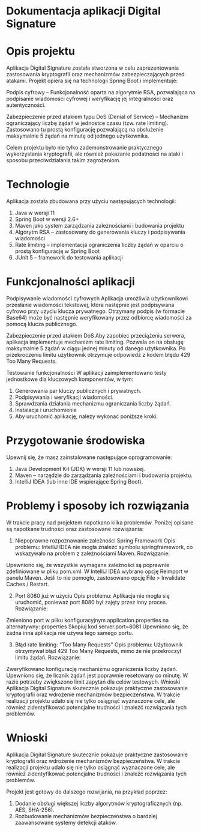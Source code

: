 # Dokumentacja aplikacji Digital Signature
# Opis projektu
Aplikacja Digital
Signature została stworzona w celu zaprezentowania zastosowania kryptografii oraz mechanizmów zabezpieczających przed atakami. Projekt opiera się na technologii Spring Boot i implementuje:

Podpis cyfrowy – Funkcjonalność oparta na algorytmie RSA, pozwalająca na podpisanie wiadomości cyfrowej i weryfikację jej integralności oraz autentyczności.

Zabezpieczenie przed atakiem typu DoS (Denial of Service) – Mechanizm ograniczający liczbę żądań w jednostce czasu (tzw. rate limiting). Zastosowano tu prostą konfigurację pozwalającą na obsłużenie maksymalnie 5 żądań na minutę od jednego użytkownika.

Celem projektu było nie tylko zademonstrowanie praktycznego wykorzystania kryptografii, ale również pokazanie podatności na ataki i sposobu przeciwdziałania takim zagrożeniom.

# Technologie
Aplikacja została zbudowana przy użyciu następujących technologii:

1. Java w wersji 11
2. Spring Boot w wersji 2.6+
3. Maven jako system zarządzania zależnościami i budowania projektu
4. Algorytm RSA – zastosowany do generowania kluczy i podpisywania wiadomości
5. Rate limiting – implementacja ograniczenia liczby żądań w oparciu o prostą konfigurację w Spring Boot
6. JUnit 5 – framework do testowania aplikacji

# Funkcjonalności aplikacji
Podpisywanie wiadomości cyfrowych
Aplikacja umożliwia użytkownikowi przesłanie wiadomości tekstowej, która następnie jest podpisywana cyfrowo przy użyciu klucza prywatnego. Otrzymany podpis (w formacie Base64) może być następnie weryfikowany przez odbiorcę wiadomości za pomocą klucza publicznego.

Zabezpieczenie przed atakiem DoS
Aby zapobiec przeciążeniu serwera, aplikacja implementuje mechanizm rate limiting. Pozwala on na obsługę maksymalnie 5 żądań w ciągu jednej minuty od danego użytkownika. Po przekroczeniu limitu użytkownik otrzymuje odpowiedź z kodem błędu 429 Too Many Requests.

Testowanie funkcjonalności
W aplikacji zaimplementowano testy jednostkowe dla kluczowych komponentów, w tym:

1. Generowania par kluczy publicznych i prywatnych.
2. Podpisywania i weryfikacji wiadomości.
3. Sprawdzania działania mechanizmu ograniczania liczby żądań.
4. Instalacja i uruchomienie
5. Aby uruchomić aplikację, należy wykonać poniższe kroki:

# Przygotowanie środowiska
Upewnij się, że masz zainstalowane następujące oprogramowanie:

1. Java Development Kit (JDK) w wersji 11 lub nowszej.
2. Maven – narzędzie do zarządzania zależnościami i budowania projektu.
3. IntelliJ IDEA (lub inne IDE wspierające Spring Boot).


# Problemy i sposoby ich rozwiązania
W trakcie pracy nad projektem napotkano kilka problemów. Poniżej opisane są napotkane trudności oraz zastosowane rozwiązania:

1. Niepoprawne rozpoznawanie zależności Spring Framework
Opis problemu: IntelliJ IDEA nie mogła znaleźć symbolu springframework, co wskazywało na problem z zależnościami Maven.
Rozwiązanie:

Upewniono się, że wszystkie wymagane zależności są poprawnie zdefiniowane w pliku pom.xml.
W IntelliJ IDEA wybrano opcję Reimport w panelu Maven.
Jeśli to nie pomogło, zastosowano opcję File > Invalidate Caches / Restart.

2. Port 8080 już w użyciu
Opis problemu: Aplikacja nie mogła się uruchomić, ponieważ port 8080 był zajęty przez inny proces.
Rozwiązanie:

Zmieniono port w pliku konfiguracyjnym application.properties na alternatywny:
properties
Skopiuj kod
server.port=8081
Upewniono się, że żadna inna aplikacja nie używa tego samego portu.

3. Błąd rate limiting: "Too Many Requests"
Opis problemu: Użytkownik otrzymywał błąd 429 Too Many Requests, mimo że nie przekroczył limitu żądań.
Rozwiązanie:

Zweryfikowano konfigurację mechanizmu ograniczenia liczby żądań.
Upewniono się, że licznik żądań jest poprawnie resetowany co minutę.
W razie potrzeby zwiększono limit zapytań dla celów testowych.
Wnioski
Aplikacja Digital Signature skutecznie pokazuje praktyczne zastosowanie kryptografii oraz wdrożenie mechanizmów bezpieczeństwa. W trakcie realizacji projektu udało się nie tylko osiągnąć wyznaczone cele, ale również zidentyfikować potencjalne trudności i znaleźć rozwiązania tych problemów.

# Wnioski
Aplikacja Digital Signature skutecznie pokazuje praktyczne zastosowanie kryptografii oraz wdrożenie mechanizmów bezpieczeństwa. W trakcie realizacji projektu udało się nie tylko osiągnąć wyznaczone cele, ale również zidentyfikować potencjalne trudności i znaleźć rozwiązania tych problemów.

Projekt jest gotowy do dalszego rozwijania, na przykład poprzez:
1. Dodanie obsługi większej liczby algorytmów kryptograficznych (np. AES, SHA-256).
2. Rozbudowanie mechanizmów bezpieczeństwa o bardziej zaawansowane systemy detekcji ataków.
